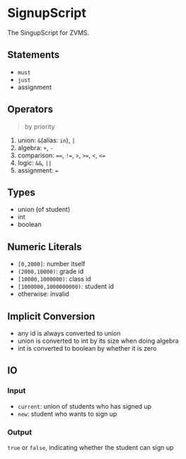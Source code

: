 # SignupScript

The SingupScript for ZVMS.

## Statements

- `must`
- `just`
- assignment

## Operators

> by priority

1. union: `&`(alias: `in`), `|`
2. algebra: `+`, `-`
3. comparison: `==`, `!=`, `>`, `>=`, `<`, `<=`
4. logic: `&&`, `||`
5. assignment: `=`

## Types

- union (of student)
- int
- boolean

## Numeric Literals

- `[0,2000]`: number itself
- `(2000,10000)`: grade id
- `[10000,1000000)`: class id
- `[1000000,1000000000)`: student id
- otherwise: invalid

## Implicit Conversion

- any id is always converted to union
- union is converted to int by its size when doing algebra
- int is converted to boolean by whether it is zero

## IO

### Input

- `current`: union of students who has signed up
- `new`: student who wants to sign up

### Output

`true` or `false`, indicating whether the student can sign up
